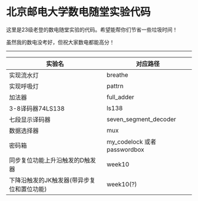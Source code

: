 # 北京邮电大学数电随堂实验代码

这里是23级老登的数电随堂实验的代码。希望能帮你们节省一些垃圾时间！

虽然我的数电没考好，但祝大家数电都能高分！

---------------------------------------------------
| 实验名                                     | 对应路径                     |
| ------------------------------------------ | ---------------------------- |
| 实现流水灯                                 | breathe                      |
| 实现呼吸灯                                 | pattrn                       |
| 加法器                                     | full_adder                   |
| 3-8译码器74LS138                           | ls138                        |
| 七段显示译码器                             | seven_segment_decoder        |
| 数据选择器                                 | mux                          |
| 密码箱                                     | my_codelock 或者 passwordbox |
| 同步复位功能上升沿触发的D触发器            | week10                       |
| 下降沿触发的JK触发器(带异步复位和置位功能) | week10(?)                    |
